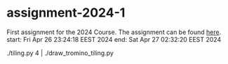 # assignment-2024-1

First assignment for the 2024 Course. The assignment can be found [here](https://github.com/dmst-algorithms-course/assignment-2024-1/blob/main/assignment-2024-1.pdf).
start: Fri Apr 26 23:24:18 EEST 2024
end:   Sat Apr 27 02:32:20 EEST 2024

./tiling.py 4 | ./draw_tromino_tiling.py
